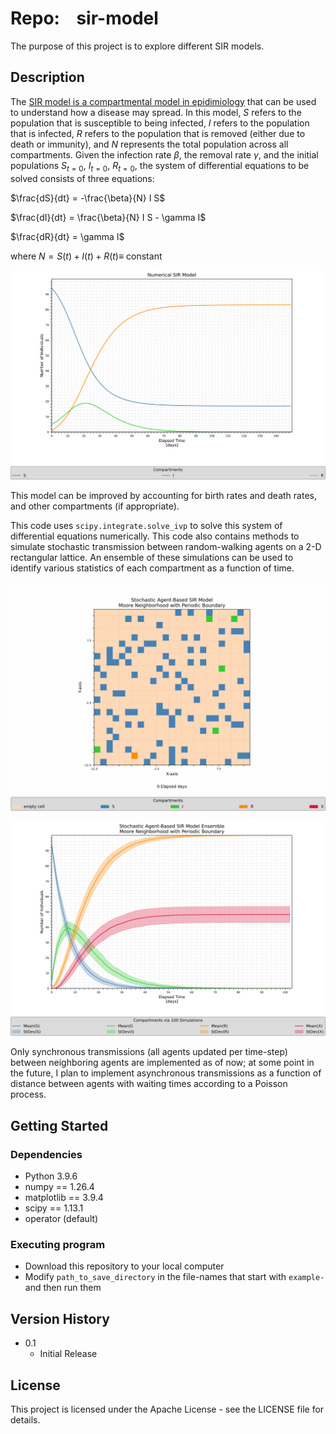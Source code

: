 # Repo:    sir-model

The purpose of this project is to explore different SIR models.

## Description

The [SIR model is a compartmental model in epidimiology](https://en.wikipedia.org/wiki/Compartmental_models_(epidemiology)#The_SIR_model) that can be used to understand how a disease may spread. In this model, $S$ refers to the population that is susceptible to being infected, $I$ refers to the population that is infected, $R$ refers to the population that is removed (either due to death or immunity), and $N$ represents the total population across all compartments.  Given the infection rate $\beta$, the removal rate $\gamma$, and the initial populations $S_{t=0}$, $I_{t=0}$, $R_{t=0}$, the system of differential equations to be solved consists of three equations:

$\frac{dS}{dt} = -\frac{\beta}{N} I S$

$\frac{dI}{dt} = \frac{\beta}{N} I S - \gamma I$

$\frac{dR}{dt} = \gamma I$

where $N = S(t) + I(t) + R(t) \equiv$ constant

![example-numerical_SIR](output/example_02-numerical_sir_model/TimeSeries-NumericalSIRModel-withPopulationCounts.png)

This model can be improved by accounting for birth rates and death rates, and other compartments (if appropriate). 

This code uses `scipy.integrate.solve_ivp` to solve this system of differential equations numerically. This code also contains methods to simulate stochastic transmission between random-walking agents on a 2-D rectangular lattice. An ensemble of these simulations can be used to identify various statistics of each compartment as a function of time.

![example-ABM_SIR](output/example_03-stochastic_agent_based_sir_model/RandomWalkTrajectories-StochasticAgent-BasedSIRModel.gif)

![example-ensemble ABM_SIR](output/example_04-ensemble_stochastic_agent_based_sir_model/TimeSeries-StochasticAgent-BasedSIRModelEnsembleStatistics-withPopulationCounts.png)

Only synchronous transmissions (all agents updated per time-step) between neighboring agents are implemented as of now; at some point in the future, I plan to implement asynchronous transmissions as a function of distance between agents with waiting times according to a Poisson process.

## Getting Started

### Dependencies

* Python 3.9.6
* numpy == 1.26.4
* matplotlib == 3.9.4
* scipy == 1.13.1
* operator (default)

### Executing program

* Download this repository to your local computer
* Modify `path_to_save_directory` in the file-names that start with `example-` and then run them

## Version History

* 0.1
  * Initial Release

## License

This project is licensed under the Apache License - see the LICENSE file for details.
